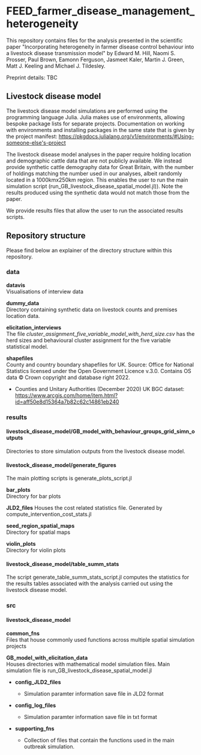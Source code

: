 # FEED_farmer_disease_management_heterogeneity

This repository contains files for the analysis presented in the scientific paper "Incorporating heterogeneity in farmer disease control behaviour into a livestock disease transmission model" by Edward M. Hill, Naomi S. Prosser, Paul Brown, Eamonn Ferguson, Jasmeet Kaler, Martin J. Green, Matt J. Keeling and Michael J. Tildesley.

Preprint details: TBC

## Livestock disease model 

The livestock disease model simulations are performed using the programming language Julia.
Julia makes use of environments, allowing bespoke package lists for separate projects. Documentation on working with environments and installing packages in the same state that is given by the project manifest: https://pkgdocs.julialang.org/v1/environments/#Using-someone-else's-project

The livestock disease model analyses in the paper require holding location and demographic cattle data that are not publicly available. We instead provide synthetic cattle demography data for Great Britain, with the number of holdings matching the number used in our analyses, albeit randomly located in a 1000kmx250km region. This enables the user to run the main simulation script (run_GB_livestock_disease_spatial_model.jl)). Note the results produced using the synthetic data would not match those from the paper.

We provide results files that allow the user to run the associated results scripts.

## Repository structure

Please find below an explainer of the directory structure within this repository.

### data

**datavis**  
Visualisations of interview data

**dummy_data**  
Directory containing synthetic data on livestock counts and premises location data.

**elicitation_interviews**  
The file *cluster_assignment_five_variable_model_with_herd_size.csv* has the herd sizes and behavioural cluster assignment for the five variable statistical model.

**shapefiles**  
County and country boundary shapefiles for UK. Source: Office for National Statistics licensed under the Open Government Licence v.3.0. Contains OS data © Crown copyright and database right 2022.

* Counties and Unitary Authorities (December 2020) UK BGC dataset: https://www.arcgis.com/home/item.html?id=aff50e8d15364a7b82c62c14861eb240

### results

#### livestock_disease_model/GB_model_with_behaviour_groups_grid_simn_outputs
Directories to store simulation outputs from the livestock disease model.

#### livestock_disease_model/generate_figures
The main plotting scripts is generate_plots_script.jl

**bar_plots**  
Directory for bar plots

**JLD2_files**
Houses the cost related statistics file. Generated by compute_intervention_cost_stats.jl

**seed_region_spatial_maps**  
Directory for spatial maps

**violin_plots**  
Directory for violin plots

#### livestock_disease_model/table_summ_stats
The script generate_table_summ_stats_script.jl computes the statistics for the results tables associated with the analysis carried out using the livestock disease model.

### src

#### livestock_disease_model

**common_fns**  
Files that house commonly used functions across multiple spatial simulation projects

**GB_model_with_elicitation_data**  
Houses directories with mathematical model simulation files. Main simulation file is run_GB_livestock_disease_spatial_model.jl

- **config_JLD2_files**
    * Simulation paramter information save file in JLD2 format

- **config_log_files**
    * Simulation paramter information save file in txt format

- **supporting_fns**
    * Collection of files that contain the functions used in the main outbreak simulation.